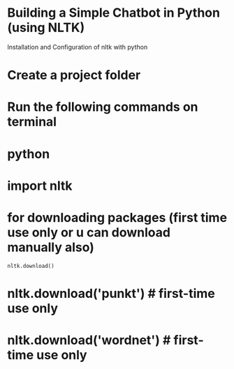 # Building a Simple Chatbot in Python (using NLTK)


Installation and Configuration of nltk with python

# Create a project folder

# Run the following commands on terminal

# python

# import nltk

# for downloading packages (first time use only or u can download manually also)
	nltk.download() 

# nltk.download('punkt') # first-time use only
# nltk.download('wordnet') # first-time use only